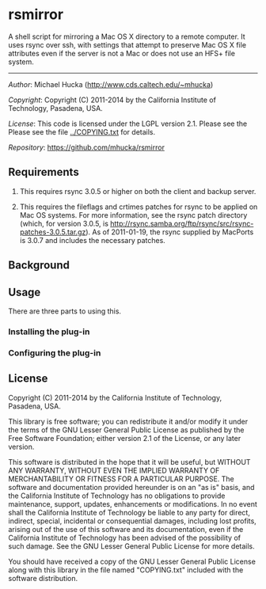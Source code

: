 rsmirror
========

A shell script for mirroring a Mac OS X directory to a remote computer.  It uses rsync over ssh, with settings that attempt to preserve Mac OS X file attributes even if the server is not a Mac or does not use an HFS+ file system.

----
*Author*: Michael Hucka (http://www.cds.caltech.edu/~mhucka)

*Copyright*: Copyright (C) 2011-2014 by the California Institute of Technology, Pasadena, USA.

*License*: This code is licensed under the LGPL version 2.1.  Please see the Please see the file [../COPYING.txt](https://raw.github.com/mhucka/rsmirror/master/COPYING.txt) for details.

*Repository*: https://github.com/mhucka/rsmirror


Requirements
------------

1. This requires rsync 3.0.5 or higher on both the client and backup server.

2. This requires the fileflags and crtimes patches for rsync to be applied on Mac OS systems.  For more information, see the rsync patch directory (which, for version 3.0.5, is http://rsync.samba.org/ftp/rsync/src/rsync-patches-3.0.5.tar.gz).  As of 2011-01-19, the rsync supplied by MacPorts is 3.0.7 and includes the necessary patches.


Background
----------


Usage
-----

There are three parts to using this.

### Installing the plug-in

### Configuring the plug-in


License
-------

Copyright (C) 2011-2014 by the California Institute of Technology, Pasadena, USA.

This library is free software; you can redistribute it and/or modify it under the terms of the GNU Lesser General Public License as published by the Free Software Foundation; either version 2.1 of the License, or any later version.

This software is distributed in the hope that it will be useful, but WITHOUT ANY WARRANTY, WITHOUT EVEN THE IMPLIED WARRANTY OF MERCHANTABILITY OR FITNESS FOR A PARTICULAR PURPOSE.  The software and documentation provided hereunder is on an "as is" basis, and the California Institute of Technology has no obligations to provide maintenance, support, updates, enhancements or modifications.  In no event shall the California Institute of Technology be liable to any party for direct, indirect, special, incidental or consequential damages, including lost profits, arising out of the use of this software and its documentation, even if the California Institute of Technology has been advised of the possibility of such damage.  See the GNU Lesser General Public License for more details.

You should have received a copy of the GNU Lesser General Public License along with this library in the file named "COPYING.txt" included with the software distribution.
